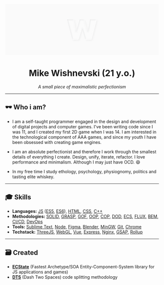 ![Wishnevski GitHub Cover](./cover.png)

<h1 align="center">Mike Wishnevski (21 y.o.)</h2>
<p align="center"><i>A small piece of maximalistic perfectionism</i></p>

---

## :dark_sunglasses: Who i am?
- I am a self-taught programmer engaged in the design and development of digital projects and computer games. I've been writing code since I was 11, and I created my first 2D game when I was 14. I am interested in the technological component of AAA games, and since my youth I have been obsessed with creating game engines.

- I am an absolute perfectionist and therefore I work through the smallest details of everything I create. Design, unify, iterate, refactor. I love performance and minimalism. Although I may just have OCD. :smile:

- In my free time I study ethology, psychology, physiognomy, politics and tasting elite whiskey.

---

## :mortar_board: Skills
- **Languages:** [JS](https://wikipedia.org/wiki/JavaScript) ([ES5](https://wikipedia.org/wiki/ECMAScript#5th_Edition), [ES6](https://wikipedia.org/wiki/ECMAScript#6th_Edition_–_ECMAScript_2015)), [HTML](https://wikipedia.org/wiki/HTML), [CSS](https://wikipedia.org/wiki/CSS), [C++](https://wikipedia.org/wiki/C++)  
- **Methodologies:** [SOLID](https://wikipedia.org/wiki/SOLID), [GRASP](https://wikipedia.org/wiki/GRASP_(object-oriented_design)), [GOF](https://wikipedia.org/wiki/Design_Patterns), [OOP](https://wikipedia.org/wiki/Object-oriented_programming), [COP](https://softwareengineering.stackexchange.com/questions/228063/what-is-component-oriented-programming-and-how-is-it-different-from-oop/228083), [DOD](https://wikipedia.org/wiki/Data-oriented_design), [ECS](https://wikipedia.org/wiki/Entity_component_system), [FLUX](https://facebook.github.io/flux/), [BEM](http://getbem.com/introduction/), [CI/CD](https://wikipedia.org/wiki/CI/CD), [DevOps](https://wikipedia.org/wiki/DevOps)  
- **Tools:** [Sublime Text](https://www.sublimetext.com), [Node](https://nodejs.org), [Figma](http://figma.com), [Blender](https://www.blender.org), [MinGW](http://www.mingw.org), [Git](https://git-scm.com), [Chrome](https://www.google.ru/intl/en/chrome/)  
- **Techstack:** [ThreeJS](https://threejs.org), [WebGL](https://www.khronos.org/webgl/), [Vue](https://vuejs.org), [Express](https://expressjs.com), [Nginx](https://nginx.org), [GSAP](https://greensock.com/gsap/), [Rollup](https://rollupjs.org/guide/en/)  

---

## :card_file_box: Created
- [**ECState**](https://github.com/wishnevski/ecstate) (Fastest Archetype/SOA Entity-Component-System library for JS applications and games)
- [**DTS**](https://github.com/wishnevski/dts) (Dash Two Spaces) code splitting methodology
